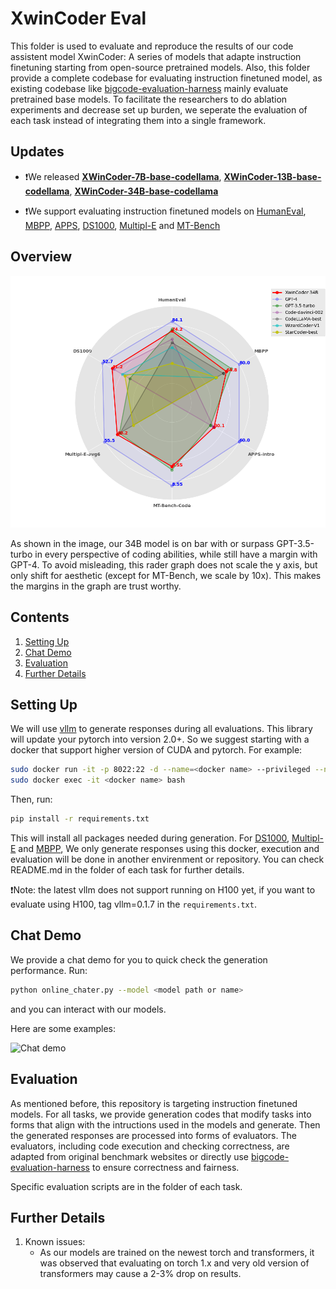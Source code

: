 # XwinCoder Eval

<!-- [![Code License](https://img.shields.io/badge/Code%20License-Apache_2.0-green.svg)](CODE_LICENSE)
[![Data License](https://img.shields.io/badge/Data%20License-CC%20By%20NC%204.0-red.svg)](DATA_LICENSE)
[![Model Weight License](https://img.shields.io/badge/Model%20Weights%20License-bigscience%20OpenRAIL%20M%20v1-yellow)](MODEL_WEIGHTS_LICENSE)
[![Python 3.9+](https://img.shields.io/badge/python-3.9+-blue.svg)](https://www.python.org/downloads/release/python-390/) -->

This folder is used to evaluate and reproduce the results of our code assistent model XwinCoder: A series of models that adapte instruction finetuning starting from open-source pretrained models. Also, this folder provide a complete codebase for evaluating instruction finetuned model, as existing codebase like [bigcode-evaluation-harness](https://github.com/bigcode-project/bigcode-evaluation-harness/tree/main) mainly evaluate pretrained base models. To facilitate the researchers to do ablation experiments and decrease set up burden, we seperate the evaluation of each task instead of integrating them into a single framework. 

## Updates

- ❗We released  [**XWinCoder-7B-base-codellama**](https://huggingface.co/), [**XWinCoder-13B-base-codellama**](https://huggingface.co/), [**XWinCoder-34B-base-codellama**](https://huggingface.co/)

- ❗We support evaluating instruction finetuned models on [HumanEval](HumanEval/README.md), [MBPP](MBPP/README.mb), [APPS](APPS/README.mb), [DS1000](DS1000/README.mb), [Multipl-E](Multipl_E/README.md) and [MT-Bench](MT_bench/README.mb)

## Overview

![Chat demo](docs/rader.png)

As shown in the image, our 34B model is on bar with or surpass GPT-3.5-turbo in every perspective of coding abilities, while still have a margin with GPT-4. To avoid misleading, this rader graph does not scale the y axis, but only shift for aesthetic (except for MT-Bench, we scale by 10x). This makes the margins in the graph are trust worthy. 

## Contents

1. [Setting Up](#setting-up)
2. [Chat Demo](#chat-demo)
3. [Evaluation](#evaluation)
4. [Further Details](#further-details)

## Setting Up

We will use [vllm](https://github.com/vllm-project/vllm) to generate responses during all evaluations. This library will update your pytorch into version 2.0+. So we suggest starting with a docker that support higher version of CUDA and pytorch. For example:

```bash
sudo docker run -it -p 8022:22 -d --name=<docker name> --privileged --net=host --ipc=host --gpus=all -v /:/data superbench/dev:cuda11.8 bash
sudo docker exec -it <docker name> bash
```
Then, run:
```bash
pip install -r requirements.txt
```
This will install all packages needed during generation. For [DS1000](DS1000/README.md), [Multipl-E](Multipl_E/README.md) and [MBPP](MBPP/README.md), We only generate responses using this docker, execution and evaluation will be done in another envirenment or repository. You can check README.md in the folder of each task for further details.

❗Note: the latest vllm does not support running on H100 yet, if you want to evaluate using H100, tag vllm=0.1.7 in the `requirements.txt`. 

## Chat Demo

We provide a chat demo for you to quick check the generation performance. Run:
```bash
python online_chater.py --model <model path or name>
```
and you can interact with our models. 

Here are some examples:

![Chat demo](docs/exm.gif)


## Evaluation

As mentioned before, this repository is targeting instruction finetuned models. For all tasks, we provide generation codes that modify tasks into forms that align with the intructions used in the models and generate. Then the generated responses are processed into forms of evaluators. The evaluators, including code execution and checking correctness, are adapted from original benchmark websites or directly use [bigcode-evaluation-harness](https://github.com/bigcode-project/bigcode-evaluation-harness/tree/main) to ensure correctness and fairness.

Specific evaluation scripts are in the folder of each task.

## Further Details

1. Known issues:
    - As our models are trained on the newest torch and transformers, it was observed that evaluating on torch 1.x and very old version of transformers may cause a 2-3% drop on results.